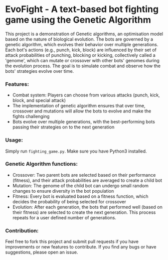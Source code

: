 # EvoFight - A text-based bot fighting game using the Genetic Algorithm

This project is a demonstration of Genetic algorithms, an optimisation model based on the nature of biological evolution. 
The bots are governed by a genetic algorithm, which evolves their behavior over multiple generations. Each bot's actions (e.g., punch, kick, block) are influenced by their set of attack probabilities
of punching, blocking or kicking, collectively called a 'genome', which can mutate or crossover with other bots' genomes during the evolution process. 
The goal is to simulate combat and observe how the bots' strategies evolve over time.

### Features:
* Combat system: Players can choose from various attacks (punch, kick, block, and special attack)
* The implementation of genetic algorithm ensures that over time, crossover and mutations will allow the bots to evolve and make the fights challenging
* Bots evolve over multiple generations, with the best-performing bots passing their strategies on to the next generation


### Usage:
Simply run ````fighting_game.py````. Make sure you have Python3 installed.


### Genetic Algorithm functions:
* Crossover: Two parent bots are selected based on their performance (fitness), and their attack probabilities are averaged to create a child bot
* Mutation: The genome of the child bot can undergo small random changes to ensure diversity in the bot population
* Fitness: Every bot is evaluated based on a fitness function, which decides the probability of being selected for crossover
* Evolution: After each generation, the bots that performed well (based on their fitness) are selected to create the next generation. This process repeats for a user defined number of generations.


### Contribution:
Feel free to fork this project and submit pull requests if you have improvements or new features to contribute. If you find any bugs or have suggestions, please open an issue.
